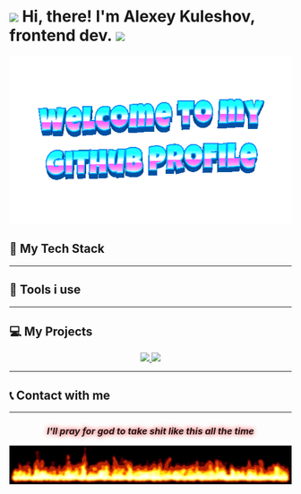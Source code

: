 <h1 align="left"> 
<img src="https://github.com/blackcater/blackcater/raw/main/images/Hi.gif" height="32"/>
Hi, there! I'm Alexey Kuleshov, frontend dev.
<img src="https://emojis.slackmojis.com/emojis/images/1588315024/8823/hyperkitty.gif?1588315024" width="30" /></h1>

<div align="center">
  <img height="300" width="600" src="https://github.com/AlexxxeyKuleshov/AlexxxeyKuleshov/blob/main/images/welcome-header.gif?raw=true"  />
</div>

## 🎇 My Tech Stack

---

## 🔨 Tools i use

---

## 💻 My Projects

<div align="center">
  <a href="https://github.com/AlexxxeyKuleshov/paintwork-labor-materials">
    <img src="https://github-readme-stats.vercel.app/api/pin/?username=AlexxxeyKuleshov&repo=paintwork-abor-materials&border_color=02D892&bg_color=0D1117&title_color=C9D1D9&text_color=8B949E&icon_color=02D892" width="45%" />
  </a>
  <a href="https://github.com/stocktaking-inc/site-policies">
    <img src="https://github-readme-stats.vercel.app/api/pin/?username=stocktaking-inc&repo=sitepolicies&border_color=02D892&bg_color=0D1117&title_color=C9D1D9&text_color=8B949E&icon_color=02D892" width="45%" />
  </a>
</div>

---

## 📞 Contact with me

---

<h3 align="center" style="text-shadow: 0 0 8px red;"><em>I'll pray for god to take shit like this all the time</em></h3>
<div align="center">
  <img src="https://github.com/AlexxxeyKuleshov/AlexxxeyKuleshov/blob/main/images/flames.gif?raw=true"  />
</div>
